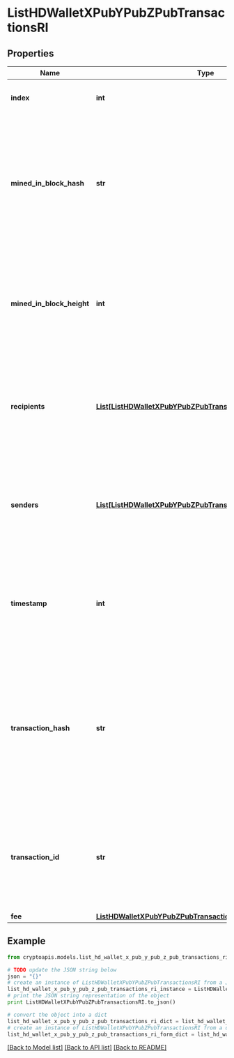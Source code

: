 # ListHDWalletXPubYPubZPubTransactionsRI


## Properties
Name | Type | Description | Notes
------------ | ------------- | ------------- | -------------
**index** | **int** | Represents the index position of the transaction in the block. | 
**mined_in_block_hash** | **str** | Represents the hash of the block where this transaction was mined/confirmed for first time. The hash is defined as a cryptographic digital fingerprint made by hashing the block header twice through the SHA256 algorithm. | 
**mined_in_block_height** | **int** | Represents the hight of the block where this transaction was mined/confirmed for first time. The height is defined as the number of blocks in the blockchain preceding this specific block. | 
**recipients** | [**List[ListHDWalletXPubYPubZPubTransactionsRIRecipientsInner]**](ListHDWalletXPubYPubZPubTransactionsRIRecipientsInner.md) | Represents a list of recipient addresses with the respective amounts. In account-based protocols like Ethereum there is only one address in this list. | 
**senders** | [**List[ListHDWalletXPubYPubZPubTransactionsRISendersInner]**](ListHDWalletXPubYPubZPubTransactionsRISendersInner.md) | Represents a list of sender addresses with the respective amounts. In account-based protocols like Ethereum there is only one address in this list. | 
**timestamp** | **int** | Defines the exact date/time in Unix Timestamp when this transaction was mined, confirmed or first seen in Mempool, if it is unconfirmed. | 
**transaction_hash** | **str** | Represents the same as &#x60;transactionId&#x60; for account-based protocols like Ethereum, while it could be different in UTXO-based protocols like Bitcoin. E.g., in UTXO-based protocols &#x60;hash&#x60; is different from &#x60;transactionId&#x60; for SegWit transactions. | 
**transaction_id** | **str** | Represents the unique identifier of a transaction, i.e. it could be &#x60;transactionId&#x60; in UTXO-based protocols like Bitcoin, and transaction &#x60;hash&#x60; in Ethereum blockchain. | 
**fee** | [**ListHDWalletXPubYPubZPubTransactionsRIFee**](ListHDWalletXPubYPubZPubTransactionsRIFee.md) |  | 

## Example

```python
from cryptoapis.models.list_hd_wallet_x_pub_y_pub_z_pub_transactions_ri import ListHDWalletXPubYPubZPubTransactionsRI

# TODO update the JSON string below
json = "{}"
# create an instance of ListHDWalletXPubYPubZPubTransactionsRI from a JSON string
list_hd_wallet_x_pub_y_pub_z_pub_transactions_ri_instance = ListHDWalletXPubYPubZPubTransactionsRI.from_json(json)
# print the JSON string representation of the object
print ListHDWalletXPubYPubZPubTransactionsRI.to_json()

# convert the object into a dict
list_hd_wallet_x_pub_y_pub_z_pub_transactions_ri_dict = list_hd_wallet_x_pub_y_pub_z_pub_transactions_ri_instance.to_dict()
# create an instance of ListHDWalletXPubYPubZPubTransactionsRI from a dict
list_hd_wallet_x_pub_y_pub_z_pub_transactions_ri_form_dict = list_hd_wallet_x_pub_y_pub_z_pub_transactions_ri.from_dict(list_hd_wallet_x_pub_y_pub_z_pub_transactions_ri_dict)
```
[[Back to Model list]](../README.md#documentation-for-models) [[Back to API list]](../README.md#documentation-for-api-endpoints) [[Back to README]](../README.md)



